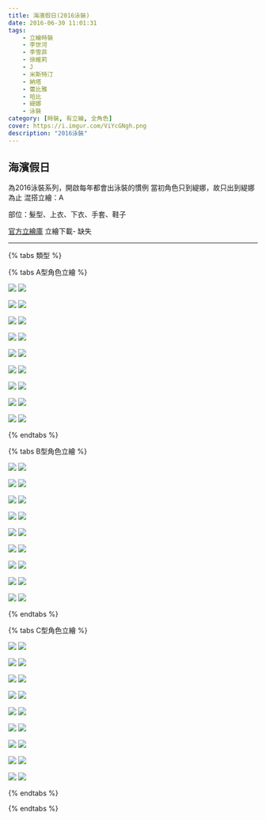 ```yaml
---
title: 海濱假日(2016泳裝)
date: 2016-06-30 11:01:31
tags:
    - 立繪時裝
    - 李世河
    - 李雪菲
    - 徐維莉
    - J
    - 米斯特汀
    - 納塔
    - 蕾比雅
    - 哈比
    - 緹娜
    - 泳裝
category: [時裝, 有立繪, 全角色]
cover: https://i.imgur.com/ViYcGNgh.png
description: "2016泳裝"
---
```



## 海濱假日

為2016泳裝系列，開啟每年都會出泳裝的慣例
當初角色只到緹娜，故只出到緹娜為止
混搭立繪：A


部位：髮型、上衣、下衣、手套、鞋子

[官方立繪庫](https://closers.nexon.com/Pds/FanSiteKit)
立繪下載- 缺失

---
{% tabs 類型 %}
<!-- tab A型-->
{% tabs A型角色立繪 %}
<!-- tab 李世河(Seha)-->
[![](https://i.imgur.com/YmHeq7Oh.png)](https://i.imgur.com/YmHeq7O.png)
[![](https://i.imgur.com/NQXZ1RHh.png)](https://i.imgur.com/NQXZ1RH.png)
<!-- endtab -->
<!-- tab 李雪菲(Seulbi)-->
[![](https://i.imgur.com/Yx5atJfh.png)](https://i.imgur.com/Yx5atJf.png)
[![](https://i.imgur.com/gnb1ZjCh.png)](https://i.imgur.com/gnb1ZjC.png)
<!-- endtab -->
<!-- tab 徐維莉(Yuri)-->
[![](https://i.imgur.com/ViYcGNgh.png)](https://i.imgur.com/ViYcGNg.png)
[![](https://i.imgur.com/e1d59WYh.png)](https://i.imgur.com/e1d59WY.png)
<!-- endtab -->
<!-- tab J-->
[![](https://i.imgur.com/delNwMgh.png)](https://i.imgur.com/delNwMg.png)
[![](https://i.imgur.com/INtxkByh.png)](https://i.imgur.com/INtxkBy.png)
<!-- endtab -->
<!-- tab 米斯特汀(Tein)-->
[![](https://i.imgur.com/UzzBOqXh.png)](https://i.imgur.com/UzzBOqX.png)
[![](https://i.imgur.com/J2JfNJWh.png)](https://i.imgur.com/J2JfNJW.png)
<!-- endtab -->
<!-- tab 納塔(Nata)-->
[![](https://i.imgur.com/8NJ7xuch.png)](https://i.imgur.com/8NJ7xuc.png)
[![](https://i.imgur.com/hNXky2Uh.png)](https://i.imgur.com/hNXky2U.png)
<!-- endtab -->
<!-- tab 蕾比雅(Levia)-->
[![](https://i.imgur.com/av1fvveh.png)](https://i.imgur.com/av1fvve.png)
[![](https://i.imgur.com/OGAt9JNh.png)](https://i.imgur.com/OGAt9JN.png)
<!-- endtab -->
<!-- tab 哈比(Harpy)-->
[![](https://i.imgur.com/0moEbDTh.png)](https://i.imgur.com/0moEbDT.png)
[![](https://i.imgur.com/EJUoZLCh.png)](https://i.imgur.com/EJUoZLC.png)
<!-- endtab -->
<!-- tab 緹娜(Tina)-->
[![](https://i.imgur.com/FQSMpCah.png)](https://i.imgur.com/FQSMpCa.png)
[![](https://i.imgur.com/3QlAd6mh.png)](https://i.imgur.com/3QlAd6m.png)
<!-- endtab -->
{% endtabs %}
<!-- endtab -->

<!-- tab B型-->
{% tabs B型角色立繪 %}
<!-- tab 李世河(Seha)-->
[![](https://i.imgur.com/lKvg7WGh.png)](https://i.imgur.com/lKvg7WG.png)
[![](https://i.imgur.com/2YPGMEfh.png)](https://i.imgur.com/2YPGMEf.png)
<!-- endtab -->
<!-- tab 李雪菲(Seulbi)-->
[![](https://i.imgur.com/oefNJgzh.png)](https://i.imgur.com/oefNJgz.png)
[![](https://i.imgur.com/yWebs1Uh.png)](https://i.imgur.com/yWebs1U.png)
<!-- endtab -->
<!-- tab 徐維莉(Yuri)-->
[![](https://i.imgur.com/8KFLbsIh.png)](https://i.imgur.com/8KFLbsI.png)
[![](https://i.imgur.com/Nko9q3ch.png)](https://i.imgur.com/Nko9q3c.png)
<!-- endtab -->
<!-- tab J-->
[![](https://i.imgur.com/DkdVzR9h.png)](https://i.imgur.com/DkdVzR9.png)
[![](https://i.imgur.com/L7rURSFh.png)](https://i.imgur.com/L7rURSF.png)
<!-- endtab -->
<!-- tab 米斯特汀(Tein)-->
[![](https://i.imgur.com/GKkPGzHh.png)](https://i.imgur.com/GKkPGzH.png)
[![](https://i.imgur.com/Trui4Vhh.png)](https://i.imgur.com/Trui4Vh.png)
<!-- endtab -->
<!-- tab 納塔(Nata)-->
[![](https://i.imgur.com/jbgrdeAh.png)](https://i.imgur.com/jbgrdeA.png)
[![](https://i.imgur.com/UoGreNYh.png)](https://i.imgur.com/UoGreNY.png)
<!-- endtab -->
<!-- tab 蕾比雅(Levia)-->
[![](https://i.imgur.com/Tp3CJ8nh.png)](https://i.imgur.com/Tp3CJ8n.png)
[![](https://i.imgur.com/lcWlqLkh.png)](https://i.imgur.com/lcWlqLk.png)
<!-- endtab -->
<!-- tab 哈比(Harpy)-->
[![](https://i.imgur.com/EXF2KrUh.png)](https://i.imgur.com/EXF2KrU.png)
[![](https://i.imgur.com/DR8wFboh.png)](https://i.imgur.com/DR8wFbo.png)
<!-- endtab -->
<!-- tab 緹娜(Tina)-->
[![](https://i.imgur.com/XG5HCDzh.png)](https://i.imgur.com/XG5HCDz.png)
[![](https://i.imgur.com/OUwrmwQh.png)](https://i.imgur.com/OUwrmwQ.png)
<!-- endtab -->
{% endtabs %}
<!-- endtab -->

<!-- tab C型-->
{% tabs C型角色立繪 %}
<!-- tab 李世河(Seha)-->
[![](https://i.imgur.com/VvtdGRLh.png)](https://i.imgur.com/VvtdGRL.png)
[![](https://i.imgur.com/ysYDdakh.png)](https://i.imgur.com/ysYDdak.png)
<!-- endtab -->
<!-- tab 李雪菲(Seulbi)-->
[![](https://i.imgur.com/XlOk35Nh.png)](https://i.imgur.com/XlOk35N.png)
[![](https://i.imgur.com/7xJU3GZh.png)](https://i.imgur.com/7xJU3GZ.png)
<!-- endtab -->
<!-- tab 徐維莉(Yuri)-->
[![](https://i.imgur.com/zXBCWKNh.png)](https://i.imgur.com/zXBCWKN.png)
[![](https://i.imgur.com/kCflJerh.png)](https://i.imgur.com/kCflJer.png)
<!-- endtab -->
<!-- tab J-->
[![](https://i.imgur.com/MXs3ewDh.png)](https://i.imgur.com/MXs3ewD.png)
[![](https://i.imgur.com/czX47r3h.png)](https://i.imgur.com/czX47r3.png)
<!-- endtab -->
<!-- tab 米斯特汀(Tein)-->
[![](https://i.imgur.com/1twm5S0h.png)](https://i.imgur.com/1twm5S0.png)
[![](https://i.imgur.com/Phl7Bsfh.png)](https://i.imgur.com/Phl7Bsf.png)
<!-- endtab -->
<!-- tab 納塔(Nata)-->
[![](https://i.imgur.com/LtUAGCCh.png)](https://i.imgur.com/LtUAGCC.png)
[![](https://i.imgur.com/RwmEnw1h.png)](https://i.imgur.com/RwmEnw1.png)
<!-- endtab -->
<!-- tab 蕾比雅(Levia)-->
[![](https://i.imgur.com/fNwJGrDh.png)](https://i.imgur.com/fNwJGrD.png)
[![](https://i.imgur.com/JzR9inHh.png)](https://i.imgur.com/JzR9inH.png)
<!-- endtab -->
<!-- tab 哈比(Harpy)-->
[![](https://i.imgur.com/WtslWd8h.png)](https://i.imgur.com/WtslWd8.png)
[![](https://i.imgur.com/6Zud0moh.png)](https://i.imgur.com/6Zud0mo.png)
<!-- endtab -->
<!-- tab 緹娜(Tina)-->
[![](https://i.imgur.com/6TK1qg5h.png)](https://i.imgur.com/6TK1qg5.png)
[![](https://i.imgur.com/AaxOoOwh.png)](https://i.imgur.com/AaxOoOw.png)
<!-- endtab -->
{% endtabs %}
<!-- endtab -->

{% endtabs %}
